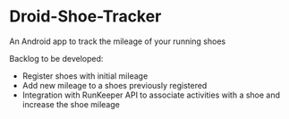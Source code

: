 Droid-Shoe-Tracker
==================

An Android app to track the mileage of your running shoes


Backlog to be developed:

- Register shoes with initial mileage
- Add new mileage to a shoes previously registered
- Integration with RunKeeper API to associate activities with a shoe and increase the shoe mileage 

